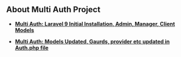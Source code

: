 ## About Multi Auth Project

- **[Multi Auth: Laravel 9 Initial Installation, Admin, Manager, Client Models  ](https://github.com/RishikantSri/multiauth/commit/ec5873e5ffa943623d74f3dcad1d35067a61b091)**


- **[Multi Auth: Models Updated, Gaurds, provider etc updated in Auth.php file  ](https://github.com/RishikantSri/multiauth/commit/79fbe989a7e6ac0b2b7a3cfd9c472d3f10d92104)**




